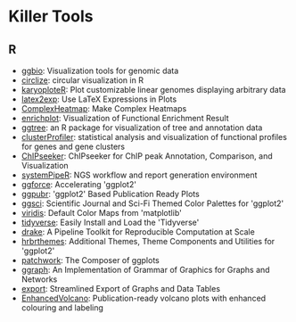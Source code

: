 # Killer Tools

## R

* [ggbio](https://bioconductor.org/packages/release/bioc/html/ggbio.html): Visualization tools for genomic data
* [circlize](https://github.com/jokergoo/circlize): circular visualization in R
* [karyoploteR](https://bioconductor.org/packages/release/bioc/html/karyoploteR.html): Plot customizable linear genomes displaying arbitrary data
* [latex2exp](https://cran.r-project.org/web/packages/latex2exp/index.html): Use LaTeX Expressions in Plots
* [ComplexHeatmap](http://bioconductor.org/packages/release/bioc/html/ComplexHeatmap.html): Make Complex Heatmaps
* [enrichplot](https://bioconductor.org/packages/release/bioc/html/enrichplot.html): Visualization of Functional Enrichment Result
* [ggtree](https://www.bioconductor.org/packages/release/bioc/html/ggtree.html): an R package for visualization of tree and annotation data
* [clusterProfiler](https://bioconductor.org/packages/release/bioc/html/clusterProfiler.html): statistical analysis and visualization of functional profiles for genes and gene clusters
* [ChIPseeker](https://www.bioconductor.org/packages/release/bioc/html/ChIPseeker.html): ChIPseeker for ChIP peak Annotation, Comparison, and Visualization
* [systemPipeR](https://bioconductor.org/packages/release/bioc/html/systemPipeR.html): NGS workflow and report generation environment
* [ggforce](https://cran.r-project.org/web/packages/ggforce/index.html): Accelerating 'ggplot2'
* [ggpubr](https://cran.r-project.org/web/packages/ggpubr/index.html): 'ggplot2' Based Publication Ready Plots
* [ggsci](https://cran.r-project.org/web/packages/ggsci/index.html): Scientific Journal and Sci-Fi Themed Color Palettes for 'ggplot2'
* [viridis](https://cran.r-project.org/web/packages/viridis/index.html): Default Color Maps from 'matplotlib'
* [tidyverse](https://cran.r-project.org/web/packages/tidyverse/index.html): Easily Install and Load the 'Tidyverse'
* [drake](https://cran.r-project.org/web/packages/drake/index.html): A Pipeline Toolkit for Reproducible Computation at Scale
* [hrbrthemes](https://cran.r-project.org/web/packages/hrbrthemes/index.html): Additional Themes, Theme Components and Utilities for 'ggplot2'
* [patchwork](https://cran.r-project.org/web/packages/patchwork/index.html): The Composer of ggplots
* [ggraph](https://cran.r-project.org/web/packages/ggraph/index.html): An Implementation of Grammar of Graphics for Graphs and Networks
* [export](https://cran.r-project.org/web/packages/export/index.html): Streamlined Export of Graphs and Data Tables
* [EnhancedVolcano](https://bioconductor.org/packages/release/bioc/html/EnhancedVolcano.html): Publication-ready volcano plots with enhanced colouring and labeling

